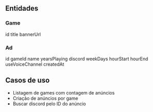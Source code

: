 ## Entidades

### Game

id
title
bannerUrl

### Ad

id
gameId
name
yearsPlaying
discord
weekDays
hourStart
hourEnd
useVoiceChannel
createdAt

## Casos de uso

- Listagem de games com contagem de anúncios
- Criação de anúncios por game
- Buscar discord pelo ID do anúncio